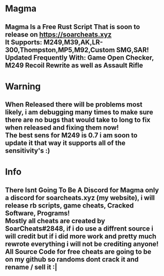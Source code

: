 # Magma
Magma Is a Free Rust Script That is soon to release on https://soarcheats.xyz                                                                                                       
It Supports: M249,M39,AK,LR-300,Thompston,MP5,M92,Custom SMG,SAR!                                                                                                                  
Updated Frequently With: Game Open Checker, M249 Recoil Rewrite as well as Assault Rifle                                                                                           
----------------------------------------------------------------------------------------


# Warning
When Released there will be problems most likely, i am debugging many times to make sure there are no bugs that would take to long to fix when released and fixing them now!       
The best sens for M249 is 0.7 i am soon to update it that way it supports all of the sensitivity's :)                                                                               
----------------------------------------------------------------------------------------------------------------------------------------------------------------------------

# Info
There Isnt Going To Be A Discord for Magma only a discord for soarcheats.xyz (my website), i will release rb scripts, game cheats, Cracked Software, Programs!                     
Mostly all cheats are created by SoarCheats#2848, if i do use a diffrent source i will credit but if i did more work and pretty much rewrote everything i will not be crediting anyone!                                                                                                                                                                             
All Source Code for free cheats are going to be on my github so randoms dont crack it and rename / sell it :|
---------------------------------------------------------------------------------------------------------------------------------------------------------------------------------
